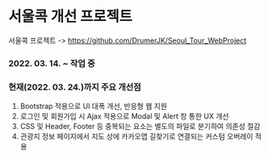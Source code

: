 # 서울콕 개선 프로젝트
서울콕 프로젝트 -> https://github.com/DrumerJK/Seoul_Tour_WebProject

### 2022. 03. 14. ~ 작업 중
### 현재(2022. 03. 24.)까지 주요 개선점
1. Bootstrap 적용으로 UI 대폭 개선, 반응형 웹 지원
2. 로그인 및 회원가입 시 Ajax 적용으로 Modal 및 Alert 창 통한 UX 개선
3. CSS 및 Header, Footer 등 중복되는 요소는 별도의 파일로 분기하여 의존성 절감
4. 관광지 정보 페이지에서 지도 상에 카카오맵 길찾기로 연결되는 커스텀 오버레이 적용 
